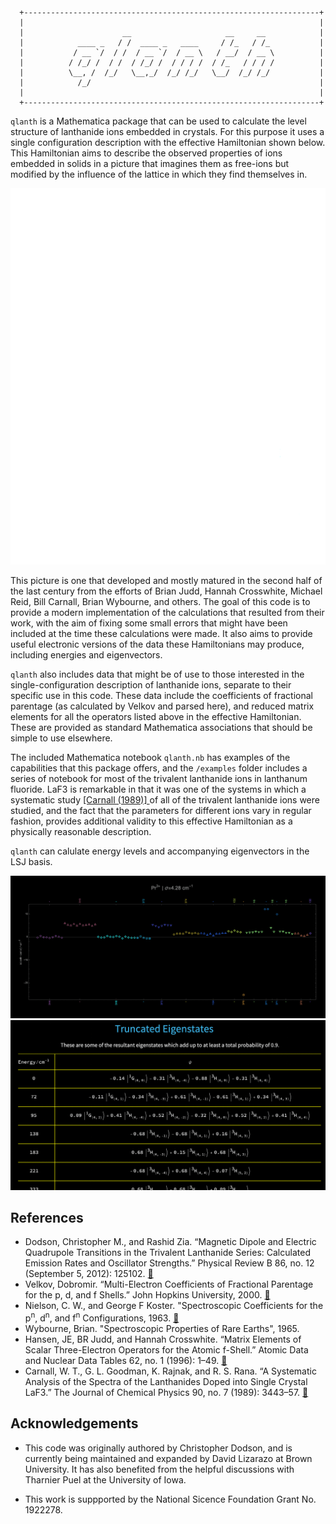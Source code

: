 ```
  +------------------------------------------------------------------+
  |                                                                  |
  |                      __                     __     __            |
  |            ____ _   / /  ____ _   ____     / /_   / /_           |
  |           / __ `/  / /  / __ `/  / __ \   / __/  / __ \          |
  |          / /_/ /  / /  / /_/ /  / / / /  / /_   / / / /          |
  |          \__, /  /_/   \__,_/  /_/ /_/   \__/  /_/ /_/           |
  |            /_/                                                   |
  |                                                                  |
  +------------------------------------------------------------------+
```

`qlanth` is a Mathematica package that can be used to calculate the level structure of lanthanide ions embedded in crystals. For this purpose it uses a single configuration description with the effective Hamiltonian shown below. This Hamiltonian aims to describe the observed properties of ions embedded in solids in a picture that imagines them as free-ions but modified by the influence of the lattice in which they find themselves in.

<picture>
  <source media="(prefers-color-scheme: dark)" srcset="./figs/hamiltonian-dark.png">
  <source media="(prefers-color-scheme: light)" srcset="./figs/hamiltonian-light.png">
  <img alt="Single configuration effective Hamiltonian." src="./figs/hamiltonian-dark.png">
</picture>

This picture is one that developed and mostly matured in the second half of the last century from the efforts of Brian Judd, Hannah Crosswhite, Michael Reid, Bill Carnall, Brian Wybourne, and others. The goal of this code is to provide a modern implementation of the calculations that resulted from their work, with the aim of fixing some small errors that might have been included at the time these calculations were made. It also aims to provide useful electronic versions of the data these Hamiltonians may produce, including energies and eigenvectors.

`qlanth` also includes data that might be of use to those interested in the single-configuration description of lanthanide ions, separate to their specific use in this code. These data include the coefficients of fractional parentage (as calculated by Velkov and parsed here), and reduced matrix elements for all the operators listed above in the effective Hamiltonian. These are provided as standard Mathematica associations that should be simple to use elsewhere.

The included Mathematica notebook `qlanth.nb` has examples of the capabilities that this package offers, and the `/examples` folder includes a series of notebook for most of the trivalent lanthanide ions in lanthanum fluoride. LaF3 is remarkable in that it was one of the systems in which a systematic study <a href="https://pubs.aip.org/aip/jcp/article-abstract/90/7/3443/220581"> [Carnall (1989)] </a> of all of the trivalent lanthanide ions were studied, and the fact that the parameters for different ions vary in regular fashion, provides additional validity to this effective Hamiltonian as a physically reasonable description.

`qlanth` can calulate energy levels and accompanying eigenvectors in the LSJ basis.

<picture>
  <source media="(prefers-color-scheme: dark)" srcset="./figs/Pr3plus-diffs-dark.png">
  <source media="(prefers-color-scheme: light)" srcset="./figs/Pr3plus-diffs-light.png">
  <img alt="Single configuration effective Hamiltonian." src="./figs/Pr3plus-diffs-dark.png">
</picture>

<picture>
  <source media="(prefers-color-scheme: dark)" srcset="./figs/pr3plus-states-dark.png">
  <source media="(prefers-color-scheme: light)" srcset="./figs/pr3plus-states-light.png">
  <img alt="Single configuration effective Hamiltonian." src="./figs/pr3plus-states-dark.png">
</picture>

## References

- Dodson, Christopher M., and Rashid Zia. “Magnetic Dipole and Electric Quadrupole Transitions in the Trivalent Lanthanide Series: Calculated Emission Rates and Oscillator Strengths.” Physical Review B 86, no. 12 (September 5, 2012): 125102. <a href="https://doi.org/10.1103/PhysRevB.86.125102"> 🔗 </a>
- Velkov, Dobromir. “Multi-Electron Coefficients of Fractional Parentage for the p, d, and f Shells.” John Hopkins University, 2000.  <a href="https://www.proquest.com/docview/304605104"> 🔗 </a>
- Nielson, C. W., and George F Koster. "Spectroscopic Coefficients for the p<sup>n</sup>, d<sup>n</sup>, and f<sup>n</sup> Configurations, 1963. <a href="https://archive.org/details/Spectrosco_00_Niel"> 🔗 </a>
- Wybourne, Brian. "Spectroscopic Properties of Rare Earths", 1965.
- Hansen, JE, BR Judd, and Hannah Crosswhite. “Matrix Elements of Scalar Three-Electron Operators for the Atomic f-Shell.” Atomic Data and Nuclear Data Tables 62, no. 1 (1996): 1–49. <a href="https://www.sciencedirect.com/science/article/pii/S0092640X96900017"> 🔗 </a>
- Carnall, W. T., G. L. Goodman, K. Rajnak, and R. S. Rana. “A Systematic Analysis of the Spectra of the Lanthanides Doped into Single Crystal LaF3.” The Journal of Chemical Physics 90, no. 7 (1989): 3443–57. <a href="https://pubs.aip.org/aip/jcp/article-abstract/90/7/3443/220581"> 🔗 </a>

## Acknowledgements

- This code was originally authored by Christopher Dodson, and is currently being maintained and expanded by David Lizarazo at Brown University. It has also benefited from the helpful discussions with Tharnier Puel at the University of Iowa.

- This work is suppported by the National Sicence Foundation Grant No. 1922278.
